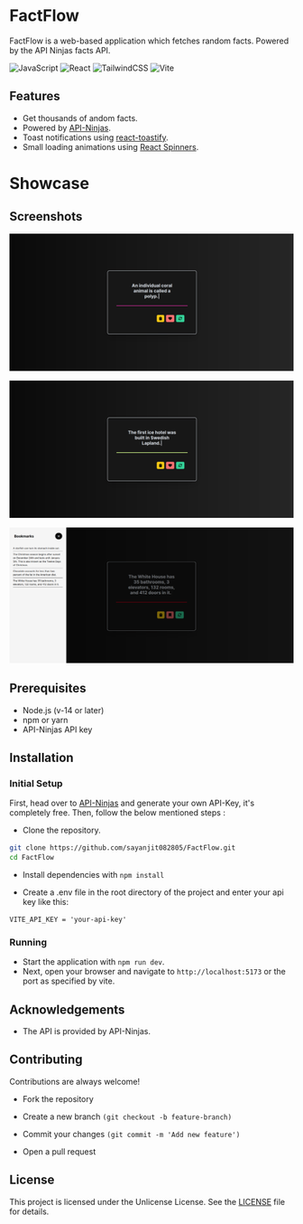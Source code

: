 # FactFlow

FactFlow is a web-based application which fetches random facts. Powered by the API Ninjas facts API.

![JavaScript](https://img.shields.io/badge/javascript-%23323330.svg?style=for-the-badge&logo=javascript&logoColor=%23F7DF1E)
![React](https://img.shields.io/badge/react-374151.svg?style=for-the-badge&logo=react&logoColor=%2361DAFB)
![TailwindCSS](https://img.shields.io/badge/Tailwind-CBD5E1.svg?style=for-the-badge&logo=tailwind-css&logoColor=38bdf8)
![Vite](https://img.shields.io/badge/Vite-9333EA.svg?style=for-the-badge&logo=vite&logoColor=fff)

## Features

- Get thousands of andom facts.
- Powered by [API-Ninjas](https://api-ninjas.com).
- Toast notifications using [react-toastify](https://fkhadra.github.io/react-toastify/introduction/).
- Small loading animations using [React Spinners](https://mhnpd.github.io/react-loader-spinner/).

# Showcase

## Screenshots

![](https://raw.githubusercontent.com/sayanjit082805/FactFlow/main/demo/ss1.png)

![](https://raw.githubusercontent.com/sayanjit082805/FactFlow/main/demo/ss2.png)

![](https://raw.githubusercontent.com/sayanjit082805/FactFlow/main/demo/ss3.png)

## Prerequisites

- Node.js (v-14 or later)
- npm or yarn
- API-Ninjas API key

## Installation

### Initial Setup

First, head over to [API-Ninjas](https://api-ninjas.com) and generate your own API-Key, it's completely free. Then, follow the below mentioned steps :

- Clone the repository.

```bash
git clone https://github.com/sayanjit082805/FactFlow.git
cd FactFlow
```

- Install dependencies with `npm install`

- Create a .env file in the root directory of the project and enter your api key like this:

```
VITE_API_KEY = 'your-api-key'
```

### Running

- Start the application with `npm run dev`.
- Next, open your browser and navigate to `http://localhost:5173` or the port as specified by vite.

## Acknowledgements

- The API is provided by API-Ninjas.

## Contributing

Contributions are always welcome!

- Fork the repository

- Create a new branch `(git checkout -b feature-branch)`

- Commit your changes `(git commit -m 'Add new feature')`

- Open a pull request

## License

This project is licensed under the Unlicense License. See the [LICENSE](LICENSE) file for details.
